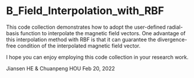 # B_Field_Interpolation_with_RBF

This code collection demonstrates how to adopt the user-defined radial-basis function to interpolate the magnetic field vectors. 
One advantage of this interpolation method with RBF is that it can guarantee the divergence-free condition of the interpolated magnetic field vector.

I hope you can enjoy employing this code collection in your research work.

Jiansen HE & Chuanpeng HOU
Feb 20, 2022
